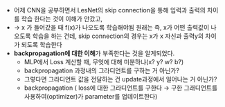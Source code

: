 - 어제 CNN을 공부하면서 LesNet의 skip connection을 통해 입력과 출력의 차이를 학습 한다는 것이 이해가 안갔고,
- → x 가 들어갔을 때 f(x)가 나오도록 학습해야됨 원래는 즉, x가 어떤 출력값이 나오도록 학습을 하는 건데, skip connection의 경우는  x가 x 자신과 출력y의 차이가 되도록 학습한다
- **backpropagation에 대한 이해**가 부족한다는 것을 알게되었다.
    - MLP에서 Loss 계산할 때, 무엇에 대해 미분하냐(x? y? w? b?)
    - backpropagation 과정내의 그라디언트를 구하는 거 아닌가?
    - 그렇다면 그라디언트 값을 전달하는 건 update과정에서 일어나는 거 아닌가?
    - backpropagation ( loss에 대한 그라디언트를 구한다 → 구한 그래디언트를 사용하여(optimizer)가 parameter를 업데이트한다)
